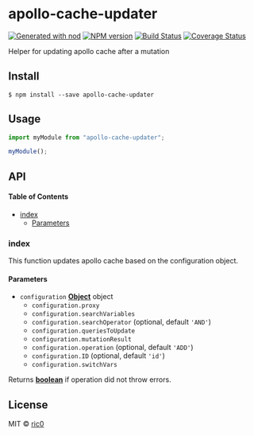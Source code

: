 # apollo-cache-updater

[![Generated with nod](https://img.shields.io/badge/generator-nod-2196F3.svg?style=flat-square)](https://github.com/diegohaz/nod)
[![NPM version](https://img.shields.io/npm/v/apollo-cache-updater.svg?style=flat-square)](https://npmjs.org/package/apollo-cache-updater)
[![Build Status](https://img.shields.io/travis/ecerroni/apollo-cache-updater/master.svg?style=flat-square)](https://travis-ci.org/ecerroni/apollo-cache-updater) [![Coverage Status](https://img.shields.io/codecov/c/github/ecerroni/apollo-cache-updater/master.svg?style=flat-square)](https://codecov.io/gh/ecerroni/apollo-cache-updater/branch/master)

Helper for updating apollo cache after a mutation

## Install

    $ npm install --save apollo-cache-updater

## Usage

```js
import myModule from "apollo-cache-updater";

myModule();
```

## API

<!-- Generated by documentation.js. Update this documentation by updating the source code. -->

#### Table of Contents

-   [index](#index)
    -   [Parameters](#parameters)

### index

This function updates apollo cache based on the configuration object.

#### Parameters

-   `configuration` **[Object](https://developer.mozilla.org/docs/Web/JavaScript/Reference/Global_Objects/Object)** object
    -   `configuration.proxy`  
    -   `configuration.searchVariables`  
    -   `configuration.searchOperator`   (optional, default `'AND'`)
    -   `configuration.queriesToUpdate`  
    -   `configuration.mutationResult`  
    -   `configuration.operation`   (optional, default `'ADD'`)
    -   `configuration.ID`   (optional, default `'id'`)
    -   `configuration.switchVars`  

Returns **[boolean](https://developer.mozilla.org/docs/Web/JavaScript/Reference/Global_Objects/Boolean)** if operation did not throw errors.

## License

MIT © [ric0](https://github.com/ecerroni)
